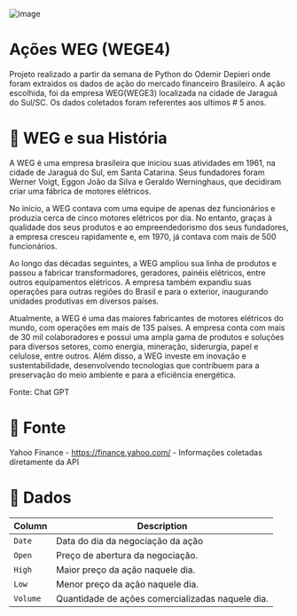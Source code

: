 ![image](https://github.com/LerinaMM/mercado_financeiro_weg/assets/83770121/8da29bcc-4ad7-4d94-b93d-a67abe29c13d)

# Ações WEG (WEGE4)

Projeto realizado a partir da semana de Python do Odemir Depieri onde foram extraidos os dados de ação do mercado financeiro Brasileiro. A ação escolhida, foi da empresa WEG(WEGE3) localizada na cidade de Jaraguá do Sul/SC. Os dados coletados foram referentes aos ultimos # 5 anos.

# 📖 WEG e sua História

A WEG é uma empresa brasileira que iniciou suas atividades em 1961, na cidade de Jaraguá do Sul, em Santa Catarina. Seus fundadores foram Werner Voigt, Eggon João da Silva e Geraldo Werninghaus, que decidiram criar uma fábrica de motores elétricos.

No início, a WEG contava com uma equipe de apenas dez funcionários e produzia cerca de cinco motores elétricos por dia. No entanto, graças à qualidade dos seus produtos e ao empreendedorismo dos seus fundadores, a empresa cresceu rapidamente e, em 1970, já contava com mais de 500 funcionários.

Ao longo das décadas seguintes, a WEG ampliou sua linha de produtos e passou a fabricar transformadores, geradores, painéis elétricos, entre outros equipamentos elétricos. A empresa também expandiu suas operações para outras regiões do Brasil e para o exterior, inaugurando unidades produtivas em diversos países.

Atualmente, a WEG é uma das maiores fabricantes de motores elétricos do mundo, com operações em mais de 135 países. A empresa conta com mais de 30 mil colaboradores e possui uma ampla gama de produtos e soluções para diversos setores, como energia, mineração, siderurgia, papel e celulose, entre outros. Além disso, a WEG investe em inovação e sustentabilidade, desenvolvendo tecnologias que contribuem para a preservação do meio ambiente e para a eficiência energética.

Fonte: Chat GPT

# 💪 Fonte

Yahoo Finance - https://finance.yahoo.com/ - Informações coletadas diretamente da API

# 💾 Dados

| Column     | Description              |
|------------|--------------------------|
| `Date` | Data do dia da negociação da ação |
| `Open` | Preço de abertura da negociação. |
| `High` | Maior preço da ação naquele dia. |
| `Low` | Menor preço da ação naquele dia. |
| `Volume` | Quantidade de ações comercializadas naquele dia. |




